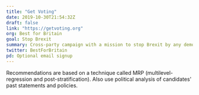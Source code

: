 ```yaml
---
title: "Get Voting"
date: 2019-10-30T21:54:32Z
draft: false
link: "https://getvoting.org"
org: Best for Britain
goal: Stop Brexit
summary: Cross-party campaign with a mission to stop Brexit by any democratic means
twitter: BestForBritain
pd: Optional email signup
---
```


Recommendations are based on a technique called MRP (multilevel-regression and post-stratification). Also use political analysis of candidates' past statements and policies.
